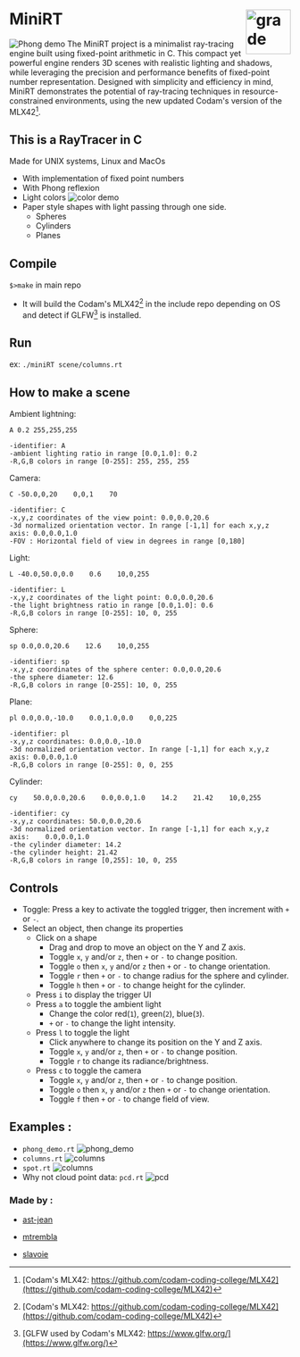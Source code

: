 # MiniRT <img style="float: right;" src="img/grade.png" alt="grade" width="80"/>

![Phong demo](img/phong_demo.png)
The MiniRT project is a minimalist ray-tracing engine built using fixed-point arithmetic in C. This compact yet powerful engine renders 3D scenes with realistic lighting and shadows, while leveraging the precision and performance benefits of fixed-point number representation. Designed with simplicity and efficiency in mind, MiniRT demonstrates the potential of ray-tracing techniques in resource-constrained environments, using the new updated Codam's version of the MLX42[^1].
## This is a RayTracer in C
Made for UNIX systems, Linux and MacOs
- With implementation of fixed point numbers
- With Phong reflexion
- Light colors
![color demo](img/color_demo.png)
- Paper style shapes with light passing through one side.
    - Spheres
    - Cylinders
    - Planes
## Compile
`$>make` in main repo
 - It will build the Codam's MLX42[^1] in the include repo depending on OS and detect if GLFW[^2] is installed. 
## Run
ex: `./miniRT scene/columns.rt`
## How to make a scene
Ambient lightning:    

    A 0.2 255,255,255

    -identifier: A
    -ambient lighting ratio in range [0.0,1.0]: 0.2
    -R,G,B colors in range [0-255]: 255, 255, 255

Camera:

    C -50.0,0,20    0,0,1    70

    -identifier: C
    -x,y,z coordinates of the view point: 0.0,0.0,20.6
    -3d normalized orientation vector. In range [-1,1] for each x,y,z axis: 0.0,0.0,1.0
    -FOV : Horizontal field of view in degrees in range [0,180]

Light:

    L -40.0,50.0,0.0    0.6    10,0,255

    -identifier: L
    -x,y,z coordinates of the light point: 0.0,0.0,20.6
    -the light brightness ratio in range [0.0,1.0]: 0.6
    -R,G,B colors in range [0-255]: 10, 0, 255

Sphere:

    sp 0.0,0.0,20.6    12.6    10,0,255
    
    -identifier: sp
    -x,y,z coordinates of the sphere center: 0.0,0.0,20.6
    -the sphere diameter: 12.6
    -R,G,B colors in range [0-255]: 10, 0, 255

Plane:

    pl 0.0,0.0,-10.0    0.0,1.0,0.0    0,0,225
    
    -identifier: pl
    -x,y,z coordinates: 0.0,0.0,-10.0
    -3d normalized orientation vector. In range [-1,1] for each x,y,z axis: 0.0,0.0,1.0
    -R,G,B colors in range [0-255]: 0, 0, 255

Cylinder:

    cy    50.0,0.0,20.6    0.0,0.0,1.0    14.2    21.42    10,0,255
    
    -identifier: cy
    -x,y,z coordinates: 50.0,0.0,20.6
    -3d normalized orientation vector. In range [-1,1] for each x,y,z axis:    0.0,0.0,1.0
    -the cylinder diameter: 14.2
    -the cylinder height: 21.42
    -R,G,B colors in range [0,255]: 10, 0, 255

## Controls
 - Toggle: Press a key to activate the toggled trigger, then increment with `+` or `-`.
 - Select an object, then change its properties
    - Click on a shape
        - Drag and drop to move an object on the Y and Z axis.
        - Toggle `x`, `y` and/or `z`, then `+` or `-` to change position.
        - Toggle `o` then `x`, `y` and/or `z` then `+` or `-` to change orientation.
        - Toggle `r` then `+` or `-` to change radius for the sphere and cylinder.
        - Toggle `h` then `+` or `-` to change height for the cylinder.
    - Press `i` to display the trigger UI
    - Press `a` to toggle the ambient light
        - Change the color red(`1`), green(`2`), blue(`3`).
        - `+` or `-` to change the light intensity.
    - Press `l` to toggle the light
        - Click anywhere to change its position on the Y and Z axis.
        - Toggle `x`, `y` and/or `z`, then `+` or `-` to change position.
        - Toggle `r` to change its radiance/brightness.
    - Press `c` to toggle the camera
        - Toggle `x`, `y` and/or `z`, then `+` or `-` to change position.
        - Toggle `o` then `x`, `y` and/or `z` then `+` or `-` to change orientation.
        - Toggle `f` then `+` or `-` to change field of view.
## Examples :
 - `phong_demo.rt`
 ![phong_demo](img/phong_demo.rt.png)
 - `columns.rt`
![columns](img/columns.rt.png)
 - `spot.rt`
![columns](img/spot.rt.png)
 - Why not cloud point data: `pcd.rt`
![pcd](img/pcd.rt.png)
### Made by :
- [ast-jean](https://github.com/ast-jean)

- [mtrembla](https://github.com/Zelxopi)

- [slavoie](https://github.com/Steven1659139)

[^1]:[Codam's MLX42: https://github.com/codam-coding-college/MLX42](https://github.com/codam-coding-college/MLX42)

[^2]:[GLFW used by Codam's MLX42: https://www.glfw.org/](https://www.glfw.org/)
